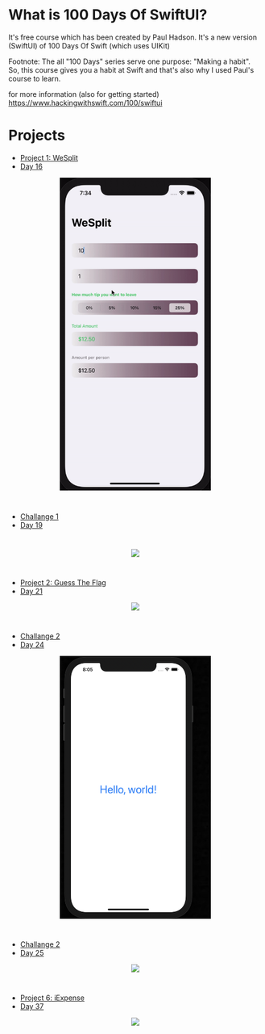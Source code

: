# What is 100 Days Of SwiftUI?
It's free course which has been created by Paul Hadson. It's a new version (SwiftUI) of 100 Days Of Swift (which uses UIKit)

Footnote:  The all "100 Days" series serve one purpose: "Making a habit". So, this course gives you a habit at Swift and that's also why I used Paul's course to learn. 

for more information (also for getting started)
https://www.hackingwithswift.com/100/swiftui


# Projects
- [Project 1: WeSplit](./Project-1-WeSplit)
- [Day 16](https://www.hackingwithswift.com/100/swiftui/16)
<div style="text-align: center;">
  <img src="./Assets/WeSplit.gif" width="300px"/>
</div>

#
- [Challange 1](https://github.com/GrandSir/100DaysOfSwiftUI/tree/main/Challange-1-Day19)
- [Day 19](https://www.hackingwithswift.com/100/swiftui/19)

#
<div style="text-align: center;">
  <img src="./Assets/Challange1.gif" width="300px"/>
</div>

#
- [Project 2: Guess The Flag](https://github.com/GrandSir/100DaysOfSwiftUI/tree/main/Project-2-Guess%20The%20Flag)
- [Day 21](https://www.hackingwithswift.com/100/swiftui/21)
<div style="text-align: center;">
  <img src="./Assets/GuessTheFlag.gif" width="300px"/>
</div>

#
- [Challange 2](https://github.com/GrandSir/100DaysOfSwiftUI/tree/main/Challange-2-Day24)
- [Day 24](https://www.hackingwithswift.com/100/swiftui/24)

<div style="text-align: center;">
  <img src="./Assets/Challange2.png" width="300px"/>
</div>

#
- [Challange 2](https://github.com/GrandSir/100DaysOfSwiftUI/tree/main/Milestone-Project-1)
- [Day 25](https://www.hackingwithswift.com/100/swiftui/25)

<div style="text-align: center;">
  <img src="./Assets/RockPaperScissors.gif" width="300px"/>
</div>

#
- [Project 6: iExpense](https://github.com/GrandSir/100DaysOfSwiftUI/tree/main/Project-6-iExpense)
- [Day 37](https://www.hackingwithswift.com/100/swiftui/37)

<div style="text-align: center;">
  <img src="./Assets/iExpense.gif" width="300px"/>
</div>
